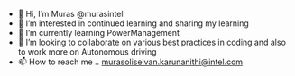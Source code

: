 - 👋 Hi, I’m Muras @murasintel
- 👀 I’m interested in continued learning and sharing my learning
- 🌱 I’m currently learning PowerManagement
- 💞️ I’m looking to collaborate on various best practices in coding and also to work more on Autonomous driving
- 📫 How to reach me .. murasoliselvan.karunanithi@intel.com

<!---
murasintel/murasintel is a ✨ special ✨ repository because its `README.md` (this file) appears on your GitHub profile.
You can click the Preview link to take a look at your changes.
--->
